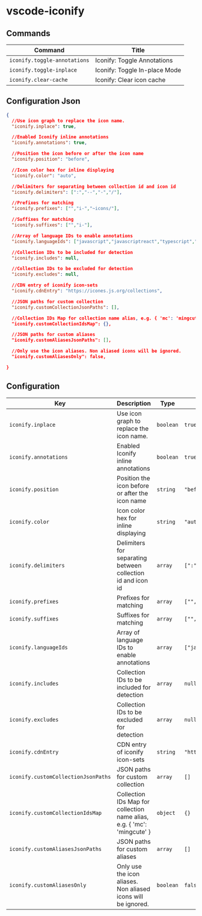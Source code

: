 # vscode-iconify

## Commands

| Command                      | Title                         |
| ---------------------------- | ----------------------------- |
| `iconify.toggle-annotations` | Iconify: Toggle Annotations   |
| `iconify.toggle-inplace`     | Iconify: Toggle In-place Mode |
| `iconify.clear-cache`        | Iconify: Clear icon cache     |

## Configuration Json

```json
{
  //Use icon graph to replace the icon name.
  "iconify.inplace": true,

  //Enabled Iconify inline annotations
  "iconify.annotations": true,

  //Position the icon before or after the icon name
  "iconify.position": "before",

  //Icon color hex for inline displaying
  "iconify.color": "auto",

  //Delimiters for separating between collection id and icon id
  "iconify.delimiters": [":","--","-","/"],

  //Prefixes for matching
  "iconify.prefixes": ["","i-","~icons/"],

  //Suffixes for matching
  "iconify.suffixes": ["","i-"],

  //Array of language IDs to enable annotations
  "iconify.languageIds": ["javascript","javascriptreact","typescript","typescriptreact","vue","svelte","html","pug","json","yaml","markdown","mdx"],

  //Collection IDs to be included for detection
  "iconify.includes": null,

  //Collection IDs to be excluded for detection
  "iconify.excludes": null,

  //CDN entry of iconify icon-sets
  "iconify.cdnEntry": "https://icones.js.org/collections",

  //JSON paths for custom collection
  "iconify.customCollectionJsonPaths": [],

  //Collection IDs Map for collection name alias, e.g. { 'mc': 'mingcute' }
  "iconify.customCollectionIdsMap": {},

  //JSON paths for custom aliases
  "iconify.customAliasesJsonPaths": [],

  //Only use the icon aliases. Non aliased icons will be ignored.
  "iconify.customAliasesOnly": false,

}
```

## Configuration

| Key                                 | Description                                                             | Type      | Default                                                                                                                      |
| ----------------------------------- | ----------------------------------------------------------------------- | --------- | ---------------------------------------------------------------------------------------------------------------------------- |
| `iconify.inplace`                   | Use icon graph to replace the icon name.                                | `boolean` | `true`                                                                                                                       |
| `iconify.annotations`               | Enabled Iconify inline annotations                                      | `boolean` | `true`                                                                                                                       |
| `iconify.position`                  | Position the icon before or after the icon name                         | `string`  | `"before"`                                                                                                                   |
| `iconify.color`                     | Icon color hex for inline displaying                                    | `string`  | `"auto"`                                                                                                                     |
| `iconify.delimiters`                | Delimiters for separating between collection id and icon id             | `array`   | `[":","--","-","/"]`                                                                                                         |
| `iconify.prefixes`                  | Prefixes for matching                                                   | `array`   | `["","i-","~icons/"]`                                                                                                        |
| `iconify.suffixes`                  | Suffixes for matching                                                   | `array`   | `["","i-"]`                                                                                                                  |
| `iconify.languageIds`               | Array of language IDs to enable annotations                             | `array`   | `["javascript","javascriptreact","typescript","typescriptreact","vue","svelte","html","pug","json","yaml","markdown","mdx"]` |
| `iconify.includes`                  | Collection IDs to be included for detection                             | `array`   | `null`                                                                                                                       |
| `iconify.excludes`                  | Collection IDs to be excluded for detection                             | `array`   | `null`                                                                                                                       |
| `iconify.cdnEntry`                  | CDN entry of iconify icon-sets                                          | `string`  | `"https://icones.js.org/collections"`                                                                                        |
| `iconify.customCollectionJsonPaths` | JSON paths for custom collection                                        | `array`   | `[]`                                                                                                                         |
| `iconify.customCollectionIdsMap`    | Collection IDs Map for collection name alias, e.g. { 'mc': 'mingcute' } | `object`  | `{}`                                                                                                                         |
| `iconify.customAliasesJsonPaths`    | JSON paths for custom aliases                                           | `array`   | `[]`                                                                                                                         |
| `iconify.customAliasesOnly`         | Only use the icon aliases. Non aliased icons will be ignored.           | `boolean` | `false`                                                                                                                      |